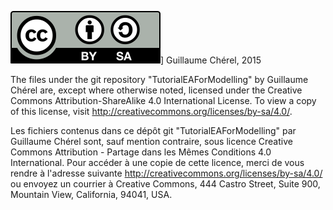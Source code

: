 ![](licence-by-sa.svg)] Guillaume Chérel, 2015

The files under the git repository "TutorialEAForModelling" by Guillaume Chérel are, except where otherwise noted, licensed under the Creative Commons Attribution-ShareAlike 4.0 International License. To view a copy of this license, visit http://creativecommons.org/licenses/by-sa/4.0/.

Les fichiers contenus dans ce dépôt git "TutorialEAForModelling" par Guillaume Chérel sont, sauf mention contraire, sous licence Creative Commons Attribution -  Partage dans les Mêmes Conditions 4.0 International. Pour accéder à une copie de cette licence, merci de vous rendre à l'adresse suivante http://creativecommons.org/licenses/by-sa/4.0/ ou envoyez un courrier à Creative Commons, 444 Castro Street, Suite 900, Mountain View, California, 94041, USA.

